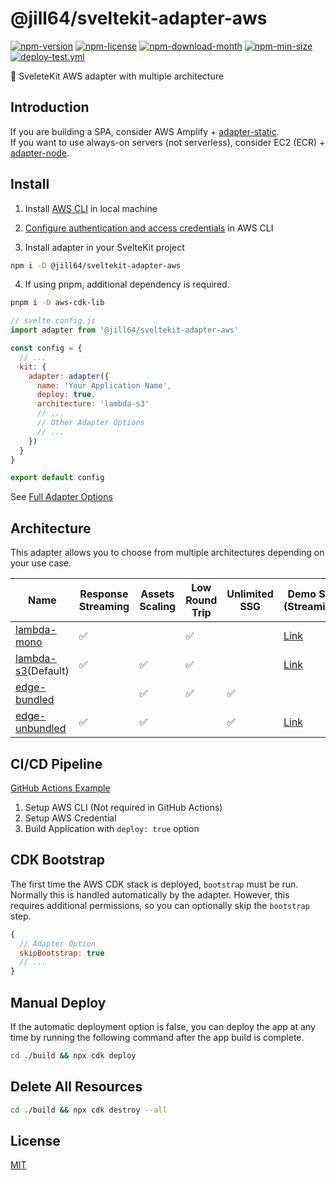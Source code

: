 <!----- BEGIN GHOST DOCS HEADER ----->

# @jill64/sveltekit-adapter-aws

<!----- BEGIN GHOST DOCS BADGES ----->

<a href="https://npmjs.com/package/@jill64/sveltekit-adapter-aws"><img src="https://img.shields.io/npm/v/@jill64/sveltekit-adapter-aws" alt="npm-version" /></a> <a href="https://npmjs.com/package/@jill64/sveltekit-adapter-aws"><img src="https://img.shields.io/npm/l/@jill64/sveltekit-adapter-aws" alt="npm-license" /></a> <a href="https://npmjs.com/package/@jill64/sveltekit-adapter-aws"><img src="https://img.shields.io/npm/dm/@jill64/sveltekit-adapter-aws" alt="npm-download-month" /></a> <a href="https://npmjs.com/package/@jill64/sveltekit-adapter-aws"><img src="https://img.shields.io/bundlephobia/min/@jill64/sveltekit-adapter-aws" alt="npm-min-size" /></a> <a href="https://github.com/jill64/sveltekit-adapter-aws/actions/workflows/deploy-test.yml"><img src="https://github.com/jill64/sveltekit-adapter-aws/actions/workflows/deploy-test.yml/badge.svg" alt="deploy-test.yml" /></a>

<!----- END GHOST DOCS BADGES ----->

🔌 SveleteKit AWS adapter with multiple architecture

<!----- END GHOST DOCS HEADER ----->

## Introduction

If you are building a SPA, consider AWS Amplify + [adapter-static](https://kit.svelte.dev/docs/single-page-apps).  
If you want to use always-on servers (not serverless), consider EC2 (ECR) + [adapter-node](https://kit.svelte.dev/docs/adapter-node).

## Install

1. Install [AWS CLI](https://docs.aws.amazon.com/cli/latest/userguide/getting-started-install.html) in local machine

2. [Configure authentication and access credentials](https://docs.aws.amazon.com/cli/latest/userguide/cli-chap-authentication.html) in AWS CLI

3. Install adapter in your SvelteKit project

```sh
npm i -D @jill64/sveltekit-adapter-aws
```

4. If using pnpm, additional dependency is required.

```sh
pnpm i -D aws-cdk-lib
```

```js
// svelte.config.js
import adapter from '@jill64/sveltekit-adapter-aws'

const config = {
  // ...
  kit: {
    adapter: adapter({
      name: 'Your Application Name',
      deploy: true,
      architecture: 'lambda-s3'
      // ...
      // Other Adapter Options
      // ...
    })
  }
}

export default config
```

See [Full Adapter Options](./packages/adapter/src/types/AdapterOptions.ts)

## Architecture

This adapter allows you to choose from multiple architectures depending on your use case.

| Name                                              | Response Streaming | Assets Scaling | Low Round Trip | Unlimited SSG | Demo Site (Streaming)                          | Demo Site (Bufffered)                                   |
| ------------------------------------------------- | ------------------ | -------------- | -------------- | ------------- | ---------------------------------------------- | ------------------------------------------------------- |
| [lambda-mono](./docs/lambda-mono/README.md)       | ✅                 |                | ✅             |               | [Link](https://lambda-mono.adapter-aws.com)    | [Link](https://buffered.lambda-mono.adapter-aws.com)    |
| [lambda-s3](./docs/lambda-s3/README.md)(Default)  | ✅                 | ✅             | ✅             |               | [Link](https://lambda-s3.adapter-aws.com)      | [Link](https://buffered.lambda-s3.adapter-aws.com)      |
| [edge-bundled](./docs/edge-bundled/README.md)     |                    | ✅             | ✅             | ✅            |                                                | [Link](https://edge-bundled.adapter-aws.com)            |
| [edge-unbundled](./docs/edge-unbundled/README.md) | ✅                 | ✅             |                | ✅            | [Link](https://edge-unbundled.adapter-aws.com) | [Link](https://buffered.edge-unbundled.adapter-aws.com) |

## CI/CD Pipeline

[GitHub Actions Example](./.github/workflows)

1. Setup AWS CLI (Not required in GitHub Actions)
2. Setup AWS Credential
3. Build Application with `deploy: true` option

## CDK Bootstrap

The first time the AWS CDK stack is deployed, `bootstrap` must be run.
Normally this is handled automatically by the adapter.
However, this requires additional permissions, so you can optionally skip the `bootstrap` step.

```js
{
  // Adapter Option
  skipBootstrap: true
  // ...
}
```

## Manual Deploy

If the automatic deployment option is false, you can deploy the app at any time by running the following command after the app build is complete.

```sh
cd ./build && npx cdk deploy
```

## Delete All Resources

```sh
cd ./build && npx cdk destroy --all
```

<!----- BEGIN GHOST DOCS FOOTER ----->

## License

[MIT](LICENSE)

<!----- END GHOST DOCS FOOTER ----->
